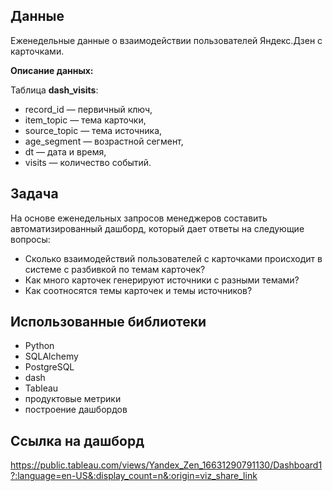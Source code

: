 ## Данные
Еженедельные данные о взаимодействии пользователей Яндекс.Дзен с карточками.

**Описание данных:**

Таблица **dash_visits**:
* record_id — первичный ключ,
* item_topic — тема карточки,
* source_topic — тема источника,
* age_segment — возрастной сегмент,
* dt — дата и время,
* visits — количество событий.

## Задача
На основе еженедельных запросов менеджеров составить автоматизированный дашборд, который дает ответы на следующие вопросы:
* Сколько взаимодействий пользователей с карточками происходит в системе с разбивкой по темам карточек?
* Как много карточек генерируют источники с разными темами?
* Как соотносятся темы карточек и темы источников?

## Использованные библиотеки
* Python
* SQLAlchemy
* PostgreSQL
* dash
* Tableau
* продуктовые метрики
* построение дашбордов

## Ссылка на дашборд
https://public.tableau.com/views/Yandex_Zen_16631290791130/Dashboard1?:language=en-US&:display_count=n&:origin=viz_share_link
